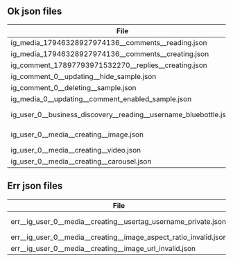 ## Ok json files

| File                                                             | Url                                                                                                                                                                                                                                                                                                                                                                           |
| ---------------------------------------------------------------- | ----------------------------------------------------------------------------------------------------------------------------------------------------------------------------------------------------------------------------------------------------------------------------------------------------------------------------------------------------------------------------- |
| ig_media_17946328927974136__comments__reading.json               | GET /v15.0/17946328927974136/comments?fields=from,hidden,id,like_count,text,timestamp,username,replies{from,hidden,id,like_count,parent_id,text,timestamp,username}&limit=30                                                                                                                                                                                                  |
| ig_media_17946328927974136__comments__creating.json              | POST /v15.0/17946328927974136/comments?message=test1&fields=from,hidden,id,like_count,text,timestamp,username                                                                                                                                                                                                                                                                 |
| ig_comment_17897793971532270__replies__creating.json             | POST /v15.0/17897793971532270/replies?message=test2&fields=from,hidden,id,like_count,parent_id,text,timestamp,username                                                                                                                                                                                                                                                        |
| ig_comment_0__updating__hide_sample.json                         | POST /v14.0/0?hide=true                                                                                                                                                                                                                                                                                                                                                       |
| ig_comment_0__deleting__sample.json                              | DELETE /v14.0/0                                                                                                                                                                                                                                                                                                                                                               |
| ig_media_0__updating__comment_enabled_sample.json                | POST /v14.0/0?comment_enabled=true                                                                                                                                                                                                                                                                                                                                            |
| ig_user_0__business_discovery__reading__username_bluebottle.json | GET /v15.0/17841406427775093?fields=business_discovery.username(bluebottle){biography,id,ig_id,followers_count,follows_count,media_count,name,profile_picture_url,username,website,media.since(1640966400).limit(30){caption,comments_count,id,like_count,media_product_type,media_type,media_url,permalink,timestamp,children{id,media_type,media_url,permalink,timestamp}}} |
| ig_user_0__media__creating__image.json                           | POST /v15.0/17841406427775093/media?fields=id,status,status_code&image_url=xxxxxx&is_carousel_item=false&caption=Test&location_id=106487912721749&user_tags=%5B%7B%22x%22%3A0.5%2C%22y%22%3A0.5%2C%22username%22%3A%22heyongpeng%22%7D%5D                                                                                                                                     |
| ig_user_0__media__creating__video.json                           | ditto                                                                                                                                                                                                                                                                                                                                                                         |
| ig_user_0__media__creating__carousel.json                        | ditto                                                                                                                                                                                                                                                                                                                                                                         |

## Err json files

| File                                                             | StatusCode | Url                                                                                                                                                                                                                                       |
| ---------------------------------------------------------------- | ---------- | ----------------------------------------------------------------------------------------------------------------------------------------------------------------------------------------------------------------------------------------- |
| err__ig_user_0__media__creating__usertag_username_private.json   | 400        | POST /v15.0/17841406427775093/media?fields=id,status,status_code&image_url=xxxxxx&is_carousel_item=false&caption=Test&location_id=106487912721749&user_tags=%5B%7B%22x%22%3A0.5%2C%22y%22%3A0.5%2C%22username%22%3A%22heyongpeng%22%7D%5D |
| err__ig_user_0__media__creating__image_aspect_ratio_invalid.json | 400        | ditto                                                                                                                                                                                                                                     |
| err__ig_user_0__media__creating__image_url_invalid.json          | 400        | ditto                                                                                                                                                                                                                                     |
